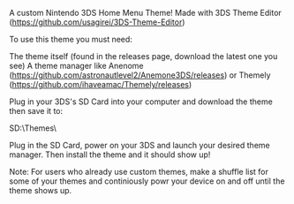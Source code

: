 A custom Nintendo 3DS Home Menu Theme! Made with 3DS Theme Editor (https://github.com/usagirei/3DS-Theme-Editor)

To use this theme you must need:

The theme itself (found in the releases page, download the latest one you see)
A theme manager like Anenome (https://github.com/astronautlevel2/Anemone3DS/releases) or Themely (https://github.com/ihaveamac/Themely/releases)

Plug in your 3DS's SD Card into your computer and download the theme then save it to:

SD:\Themes\

Plug in the SD Card, power on your 3DS and launch your desired theme manager. Then install the theme and it should show up!



Note: For users who already use custom themes, make a shuffle list for some of your themes and continiously powr your device on and off until the theme shows up.
